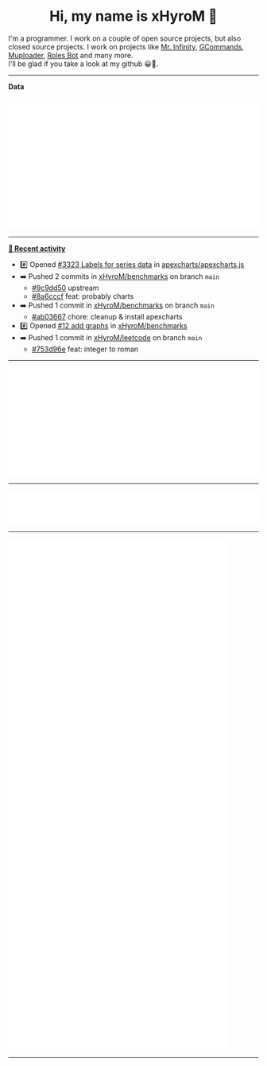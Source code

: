 <p align="center">
    <!-- <img src="https://avatars.githubusercontent.com/u/56601352" width="192" alt="hyro's pfp" /> -->
    <h1 align="center">Hi, my name is xHyroM 👋</h1>
</p>

I'm a programmer. I work on a couple of open source projects, but also closed source projects. I work on projects like [Mr. Infinity](https://discord.com/oauth2/authorize?client_id=720321585625694239&scope=bot%20applications.commands&permissions=8&redirect_uri=https://blobs.gq/imanager&prompt=consent&response_type=code), [GCommands](https://github.com/Garlic-Team/GCommands), [Muploader](https://github.com/xHyroM/Muploader), [Roles Bot](https://github.com/xHyroM/roles-bot) and many more.  
I'll be glad if you take a look at my github 😀👀.

___
**Data**

<img src="https://github.com/xHyroM/xHyroM/blob/master/.cache/base.svg">

___

**[📰 Recent activity](https://github.com/xHyroM)**
* #️⃣ Opened [#3323 Labels for series data](https://github.com/apexcharts/apexcharts.js/issues/3323) in [apexcharts/apexcharts.js](https://github.com/apexcharts/apexcharts.js)
* ➡️ Pushed 2 commits in [xHyroM/benchmarks](https://github.com/xHyroM/benchmarks) on branch `main`
  * [#9c9dd50](https://github.com/xHyroM/benchmarks/commit/9c9dd50) upstream
  * [#8a6cccf](https://github.com/xHyroM/benchmarks/commit/8a6cccf) feat: probably charts
* ➡️ Pushed 1 commit in [xHyroM/benchmarks](https://github.com/xHyroM/benchmarks) on branch `main`
  * [#ab03667](https://github.com/xHyroM/benchmarks/commit/ab03667) chore: cleanup &amp; install apexcharts
* #️⃣ Opened [#12 add graphs](https://github.com/xHyroM/benchmarks/issues/12) in [xHyroM/benchmarks](https://github.com/xHyroM/benchmarks)
* ➡️ Pushed 1 commit in [xHyroM/leetcode](https://github.com/xHyroM/leetcode) on branch `main`
  * [#753d96e](https://github.com/xHyroM/leetcode/commit/753d96e) feat: integer to roman


___

<img src="https://github.com/xHyroM/xHyroM/blob/master/.cache/isocalendar.svg">

___

<img src="https://github.com/xHyroM/xHyroM/blob/master/.cache/languages.svg">

___

<img src="https://github.com/xHyroM/xHyroM/blob/master/.cache/achievements.svg">

___
